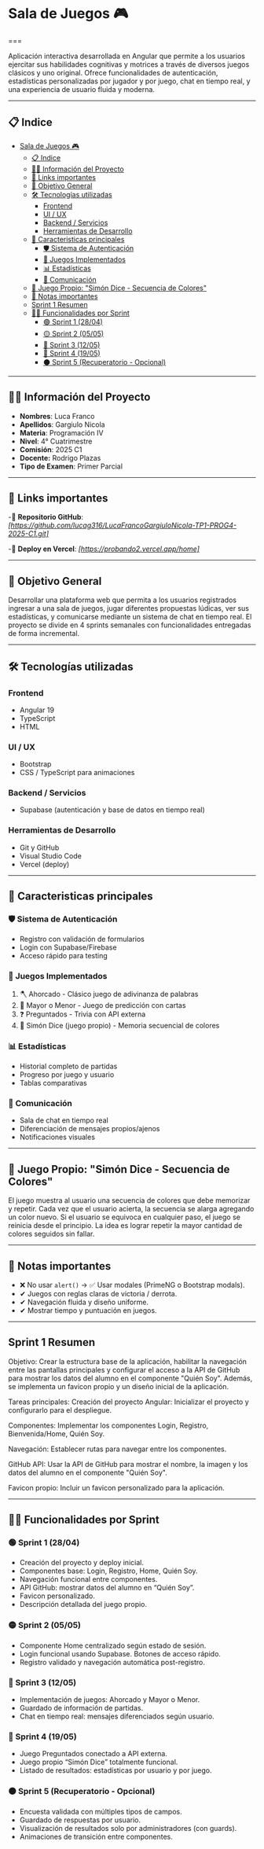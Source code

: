 
# Sala de Juegos 🎮

===

Aplicación interactiva desarrollada en Angular que permite a los usuarios ejercitar sus habilidades cognitivas y motrices a través de diversos juegos clásicos y uno original. Ofrece funcionalidades de autenticación, estadísticas personalizadas por jugador y por juego, chat en tiempo real, y una experiencia de usuario fluida y moderna.

---

## 📋 Indice

- [Sala de Juegos 🎮](#sala-de-juegos-)
  - [📋 Indice](#-indice)
  - [👨‍💻 Información del Proyecto](#-información-del-proyecto)
  - [🔗 Links importantes](#-links-importantes)
  - [🎯 Objetivo General](#-objetivo-general)
  - [🛠️ Tecnologías utilizadas](#️-tecnologías-utilizadas)
    - [Frontend](#frontend)
    - [UI / UX](#ui--ux)
    - [Backend / Servicios](#backend--servicios)
    - [Herramientas de Desarrollo](#herramientas-de-desarrollo)
  - [🌟 Caracteristicas principales](#-caracteristicas-principales)
    - [🛡️ Sistema de Autenticación](#️-sistema-de-autenticación)
    - [🎲 Juegos Implementados](#-juegos-implementados)
    - [📊 Estadísticas](#-estadísticas)
    - [💬 Comunicación](#-comunicación)
  - [🧠 Juego Propio: "Simón Dice - Secuencia de Colores"](#-juego-propio-simón-dice---secuencia-de-colores)
  - [📌 Notas importantes](#-notas-importantes)
  - [Sprint 1 Resumen](#sprint-1-resumen)
  - [🧑‍💼 Funcionalidades por Sprint](#-funcionalidades-por-sprint)
    - [🟢 Sprint 1 (28/04)](#-sprint-1-2804)
    - [🟡 Sprint 2 (05/05)](#-sprint-2-0505)
    - [🔵 Sprint 3 (12/05)](#-sprint-3-1205)
    - [🔴 Sprint 4 (19/05)](#-sprint-4-1905)
    - [⚫ Sprint 5 (Recuperatorio - Opcional)](#-sprint-5-recuperatorio---opcional)

---

## 👨‍💻 Información del Proyecto

- **Nombres**: Luca Franco
- **Apellidos**: Gargiulo Nicola
- **Materia**: Programación IV
- **Nivel**: 4° Cuatrimestre
- **Comisión**: 2025 C1
- **Docente:** Rodrigo Plazas  
- **Tipo de Examen**: Primer Parcial

---

## 🔗 Links importantes

-🔗 **Repositorio GitHub**: *[https://github.com/lucag316/LucaFrancoGargiuloNicola-TP1-PROG4-2025-C1.git]*

-🔗 **Deploy en Vercel**: *[https://probando2.vercel.app/home]*

---

## 🎯 Objetivo General

Desarrollar una plataforma web que permita a los usuarios registrados ingresar a una sala de juegos, jugar diferentes propuestas lúdicas, ver sus estadísticas, y comunicarse mediante un sistema de chat en tiempo real. El proyecto se divide en 4 sprints semanales con funcionalidades entregadas de forma incremental.

---

## 🛠️ Tecnologías utilizadas

### Frontend

- Angular 19
- TypeScript
- HTML

### UI / UX

- Bootstrap
- CSS / TypeScript para animaciones

### Backend / Servicios

- Supabase (autenticación y base de datos en tiempo real)

### Herramientas de Desarrollo

- Git y GitHub
- Visual Studio Code
- Vercel (deploy)

---

## 🌟 Caracteristicas principales

### 🛡️ Sistema de Autenticación

- Registro con validación de formularios
- Login con Supabase/Firebase
- Acceso rápido para testing

### 🎲 Juegos Implementados

1. 🪓 Ahorcado - Clásico juego de adivinanza de palabras
2. 🔢 Mayor o Menor - Juego de predicción con cartas
3. ❓  Preguntados - Trivia con API externa
4. 🧠 Simón Dice (juego propio) - Memoria secuencial de colores

### 📊 Estadísticas

- Historial completo de partidas
- Progreso por juego y usuario
- Tablas comparativas

### 💬 Comunicación

- Sala de chat en tiempo real
- Diferenciación de mensajes propios/ajenos
- Notificaciones visuales

---

## 🧠 Juego Propio: "Simón Dice - Secuencia de Colores"

El juego muestra al usuario una secuencia de colores que debe memorizar y repetir.
Cada vez que el usuario acierta, la secuencia se alarga agregando un color nuevo.
Si el usuario se equivoca en cualquier paso, el juego se reinicia desde el principio.
La idea es lograr repetir la mayor cantidad de colores seguidos sin fallar.

---

## 📌 Notas importantes

- ❌ No usar `alert()` → ✅ Usar modales (PrimeNG o Bootstrap modals).
- ✔ Juegos con reglas claras de victoria / derrota.
- ✔ Navegación fluida y diseño uniforme.
- ✔ Mostrar tiempo y puntuación en juegos.

---

## Sprint 1 Resumen

Objetivo:
Crear la estructura base de la aplicación, habilitar la navegación entre las pantallas principales y configurar el acceso a la API de GitHub para mostrar los datos del alumno en el componente "Quién Soy". Además, se implementa un favicon propio y un diseño inicial de la aplicación.

Tareas principales:
Creación del proyecto Angular: Inicializar el proyecto y configurarlo para el despliegue.

Componentes: Implementar los componentes Login, Registro, Bienvenida/Home, Quién Soy.

Navegación: Establecer rutas para navegar entre los componentes.

GitHub API: Usar la API de GitHub para mostrar el nombre, la imagen y los datos del alumno en el componente "Quién Soy".

Favicon propio: Incluir un favicon personalizado para la aplicación.

---

## 🧑‍💼 Funcionalidades por Sprint

### 🟢 Sprint 1 (28/04)

- Creación del proyecto y deploy inicial.
- Componentes base: Login, Registro, Home, Quién Soy.
- Navegación funcional entre componentes.
- API GitHub: mostrar datos del alumno en “Quién Soy”.
- Favicon personalizado.
- Descripción detallada del juego propio.

### 🟡 Sprint 2 (05/05)

- Componente Home centralizado según estado de sesión.
- Login funcional usando Supabase. Botones de acceso rápido.
- Registro validado y navegación automática post-registro.

### 🔵 Sprint 3 (12/05)

- Implementación de juegos: Ahorcado y Mayor o Menor.
- Guardado de información de partidas.
- Chat en tiempo real: mensajes diferenciados según usuario.

### 🔴 Sprint 4 (19/05)

- Juego Preguntados conectado a API externa.
- Juego propio “Simón Dice” totalmente funcional.
- Listado de resultados: estadísticas por usuario y por juego.

### ⚫ Sprint 5 (Recuperatorio - Opcional)

- Encuesta validada con múltiples tipos de campos.
- Guardado de respuestas por usuario.
- Visualización de resultados solo por administradores (con guards).
- Animaciones de transición entre componentes.
